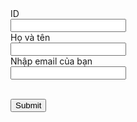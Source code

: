 <!DOCTYPE html>
<html>
<head>
    <meta charset='utf-8'>
    <meta http-equiv='X-UA-Compatible' content='IE=edge'>
    <title>Case nhập môn</title>
    <meta name='viewport' content='width=device-width, initial-scale=1'>
    <link rel='stylesheet' type='text/css' media='screen' href='main.css'>
    <script src='main.js'></script>
</head>
<body>
    <form>
<lable for="number">ID</lable><br>
<input id="number" name="number" type="number" ><br>
<lable for="name">Họ và tên</lable><br>
<input id="name" name="name" type="text" ><br>
<label for="email">Nhập email của bạn</label><br>
<input id="name" name="email" type="text"><br><br>
        </form>
        <button  id="submit" onclick="add()">Submit</button>
</body>
</html>
